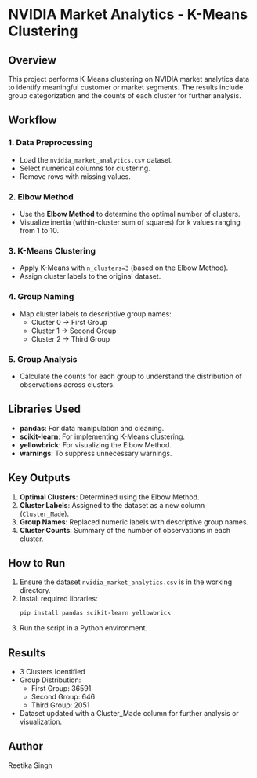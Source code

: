 # NVIDIA Market Analytics - K-Means Clustering

## Overview
This project performs K-Means clustering on NVIDIA market analytics data to identify meaningful customer or market segments. The results include group categorization and the counts of each cluster for further analysis.



## Workflow

### 1. Data Preprocessing
- Load the `nvidia_market_analytics.csv` dataset.
- Select numerical columns for clustering.
- Remove rows with missing values.

### 2. Elbow Method
- Use the **Elbow Method** to determine the optimal number of clusters.
- Visualize inertia (within-cluster sum of squares) for k values ranging from 1 to 10.

### 3. K-Means Clustering
- Apply K-Means with `n_clusters=3` (based on the Elbow Method).
- Assign cluster labels to the original dataset.

### 4. Group Naming
- Map cluster labels to descriptive group names:
  - Cluster 0 → First Group
  - Cluster 1 → Second Group
  - Cluster 2 → Third Group

### 5. Group Analysis
- Calculate the counts for each group to understand the distribution of observations across clusters.



## Libraries Used
- **pandas**: For data manipulation and cleaning.
- **scikit-learn**: For implementing K-Means clustering.
- **yellowbrick**: For visualizing the Elbow Method.
- **warnings**: To suppress unnecessary warnings.



## Key Outputs
1. **Optimal Clusters**: Determined using the Elbow Method.
2. **Cluster Labels**: Assigned to the dataset as a new column (`Cluster_Made`).
3. **Group Names**: Replaced numeric labels with descriptive group names.
4. **Cluster Counts**: Summary of the number of observations in each cluster.



## How to Run
1. Ensure the dataset `nvidia_market_analytics.csv` is in the working directory.
2. Install required libraries:
   ```bash
   pip install pandas scikit-learn yellowbrick
3. Run the script in a Python environment.



## Results
- 3 Clusters Identified
- Group Distribution:
  - First Group: 36591
  - Second Group: 646
  - Third Group: 2051
- Dataset updated with a Cluster_Made column for further analysis or visualization.



## Author
Reetika Singh

